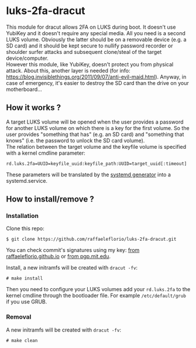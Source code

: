 # luks-2fa-dracut

This module for dracut allows 2FA on LUKS during boot. It doesn't use YubiKey and it doesn't require any special media. All you need is a second LUKS volume. Obviously the latter should be on a removable device (e.g. a SD card) and it should be kept secure to nullify password recorder or shoulder surfer attacks and subsequent clone/steal of the target device/computer.
<br/>
However this module, like YubiKey, doesn't protect you from physical attack. About this, another layer is needed (for info: https://blog.invisiblethings.org/2011/09/07/anti-evil-maid.html). Anyway, in case of emergency, it's easier to destroy the SD card than the drive on your motherboard...

## How it works ?

A target LUKS volume will be opened when the user provides a password for another LUKS volume on which there is a key for the first volume. So the user provides "something that has" (e.g. an SD card) and "something that knows" (i.e. the password to unlock the SD card volume).
<br/>
The relation between the target volume and the keyfile volume is specified with a kernel cmdline parameter:
```
rd.luks.2fa=UUID=keyfile_uuid:keyfile_path:UUID=target_uuid[:timeout]
```
These parameters will be translated by the [systemd generator](https://github.com/raffaeleflorio/luks-2fa-dracut/blob/master/96luks-2fa/luks-2fa-generator.sh) into a systemd.service.

## How to install/remove ?
### Installation
Clone this repo:
```
$ git clone https://github.com/raffaeleflorio/luks-2fa-dracut.git
```
You can check commit's signatures using my key: [from raffaeleflorio.github.io](https://raffaeleflorio.github.io/resources/pgp.asc) or [from pgp.mit.edu](https://pgp.mit.edu/pks/lookup?op=get&search=0x0deff00a47cf317f).

Install, a new initramfs will be created with `dracut -fv`:

```
# make install
```

Then you need to configure your LUKS volumes add your `rd.luks.2fa` to the kernel cmdline through the bootloader file. For example `/etc/default/grub` if you use GRUB.

### Removal
A new initramfs will be created with `dracut -fv`:

```
# make clean
```